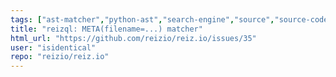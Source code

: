 ```yaml
---
tags: ["ast-matcher","python-ast","search-engine","source","source-code"]
title: "reizql: META(filename=...) matcher"
html_url: "https://github.com/reizio/reiz.io/issues/35"
user: "isidentical"
repo: "reizio/reiz.io"
---
```


